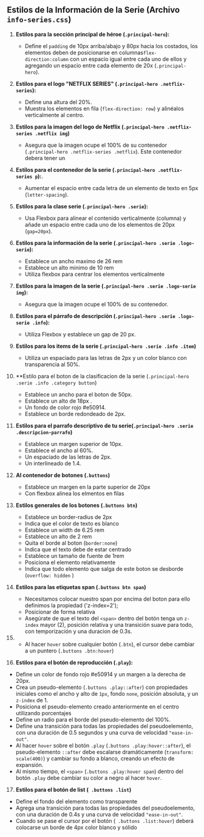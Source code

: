 ## Estilos de la Información de la Serie (Archivo `info-series.css`)

1.  **Estilos para la sección principal de héroe (`.principal-hero`):**
    * Define el `padding` de 10px arriba/abajo y  80px hacia los costados, los elementos deben de posicionarse en columnas`flex-direction:column` con un espacio igual entre cada uno de ellos y agregando un espacio entre cada elemento de 20x (`.principal-hero`).
2.  **Estilos para el logo "NETFLIX SERIES" (`.principal-hero .netflix-series`):**
    * Define una altura del 20%.
    * Muestra los elementos en fila (`flex-direction: row`) y alinéalos verticalmente al centro.


3. **Estilos para la imagen del logo de Netflix (`.principal-hero .netflix-series .netflix img`)**
    * Asegura que la imagen ocupe el 100% de su contenedor (`.principal-hero .netflix-series .netflix`). Este contenedor debera tener un
4.  **Estilos para el contenedor de la serie (`.principal-hero .netflix-series p`):**.
    *  Aumentar el espacio entre cada letra de un elemento de texto en 5px (`letter-spacing`).
5.  **Estilos para la clase serie (`.principal-hero .serie`):**
    * Usa Flexbox para alinear el contenido verticalmente (columna) y añade un espacio entre cada uno de los elementos de 20px (`gap=20px`).
6.  **Estilos para la información de la serie (`.principal-hero .serie .logo-serie`):**
    * Establece un ancho maximo de 26 rem
    * Establece un alto minimo de 10 rem
    * Utiliza flexbox para centrar los elementos verticalmente
7.  **Estilos para la imagen de la serie (`.principal-hero .serie .logo-serie img`):**
    * Asegura que la imagen ocupe el 100% de su contenedor.
8.  **Estilos para el párrafo de descripción (`.principal-hero .serie .logo-serie .info`):**
    * Utiliza Flexbox  y establece un gap de 20 px.
9. **Estilos para los items de la serie (`.principal-hero .serie .info .item`)**
    * Utiliza un espaciado para las letras de 2px y un color blanco con transparencia al 50%.
10. **Estilo para el boton de la clasificacion de la serie (`.principal-hero .serie .info .category button`)
    * Establece un ancho para el boton de 50px.
    * Establece un alto de 18px .
    * Un fondo de color rojo #e50914.
    * Establece un borde redondeado de 2px.
11. **Estilos para el parrafo descriptivo de tu serie(`.principal-hero .serie .descripcion-parrafo`)**
    * Establece un margen superior de 10px.
    * Establece el ancho al 60%.
    * Un espaciado de las letras de 2px.
    * Un interlineado de 1.4.

12. **Al contenedor de botones (`.buttons`)**
    * Establece un margen en la parte superior de 20px
    * Con flexbox alinea los elmentos en filas
 
13. **Estilos generales de los botones (`.buttons btn`)**
    * Establece un border-radius de 2px
    * Indica que el color de texto es blanco
    * Establece un width de 6.25 rem
    * Establece un alto de 2 rem
    * Quita el borde al boton (`border:none`)
    * Indica que el texto debe de estar centrado
    * Establece un tamaño de fuente de 1rem
    * Posiciona el elemento relativamente
    * Indica que todo elemento que salga de este boton se desborde (`overflow: hidden` )

14. **Estilos para las etiquetas span (`.buttons btn span`)**

    * Necesitamos colocar nuestro span por encima del boton para ello definimos la propiedad ('z-index=2');
    * Posicionar de forma relativa
    * Asegúrate de que el texto del `<span>` dentro del botón tenga un `z-index`
    mayor (2), posición relativa y una transición suave para todo, con temporización y
    una duracion de 0.3s.

15. * Al hacer `hover` sobre cualquier botón (`.btn`), el cursor debe cambiar a un
puntero (`.buttons .btn:hover`)

16. **Estilos para el botón de reproducción (`.play`):**
* Define un color de fondo rojo #e50914  y un margen a la derecha de 20px.
* Crea un pseudo-elemento (`.buttons .play::after`) con propiedades iniciales como el ancho y alto de `1px`, fondo `none`, posición absoluta, y un `z-index` de 1.
* Posiciona el pseudo-elemento creado anteriormente en el centro utilizando porcentajes
* Define un radio para el borde del pseudo-elemento del 100%.
* Define una transición para todas las propiedades del pseudoelemento, con una
duración de 0.5 segundos y una curva de velocidad `"ease-in-out"`.
* Al hacer `hover` sobre el botón `.play` (`.buttons .play:hover::after`), el
pseudo-elemento `::after` debe escalarse dramáticamente (`transform: scale(400)`) y
cambiar su fondo a blanco, creando un efecto de expansión.
* Al mismo tiempo, el `<span>` (`.buttons .play:hover span`) dentro del botón
`.play` debe cambiar su color a negro al hacer `hover`.

17. **Estilos para el botón de list (` .buttons .list`)**

* Define el fondo del elemento como transparente
* Agrega una transición para todas las propiedades del pseudoelemento, con una duración de 0.4s
y una curva de velocidad `"ease-in-out"`.
* Cuando se pase el cursor por el botón (` .buttons .list:hover`) deberá colocarse un borde de 4px color blanco y sólido
